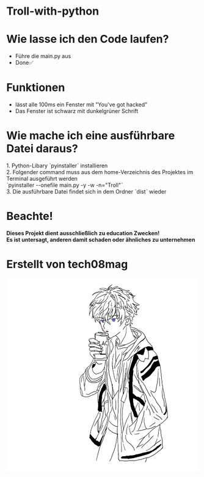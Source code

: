 # Troll-with-python

# Wie lasse ich den Code laufen?

- Führe die main.py aus
- Done✅

# Funktionen

- lässt alle 100ms ein Fenster mit "You've got hacked" <br>
- Das Fenster ist schwarz mit dunkelgrüner Schrift<br>

<h1>Wie mache ich eine ausführbare Datei daraus?</h1>
1. Python-Libary ˋpyinstallerˋ installieren<br>
2. Folgender command muss aus dem home-Verzeichnis des Projektes im Terminal ausgeführt werden<br>
ˋpyinstaller --onefile main.py -y -w -n="Troll"ˋ<br>
3. Die ausführbare Datei findet sich in dem Ordner ˋdistˋ wieder

# Beachte!

<strong>Dieses Projekt dient ausschließlich zu education Zwecken!</strong><br>
<strong>Es ist untersagt, anderen damit schaden oder ähnliches zu unternehmen</strong>

# Erstellt von tech08mag
<img src="https://github.com/Tech08mag/Tech08mag/blob/main/profile.jpeg" alt="Profile">
